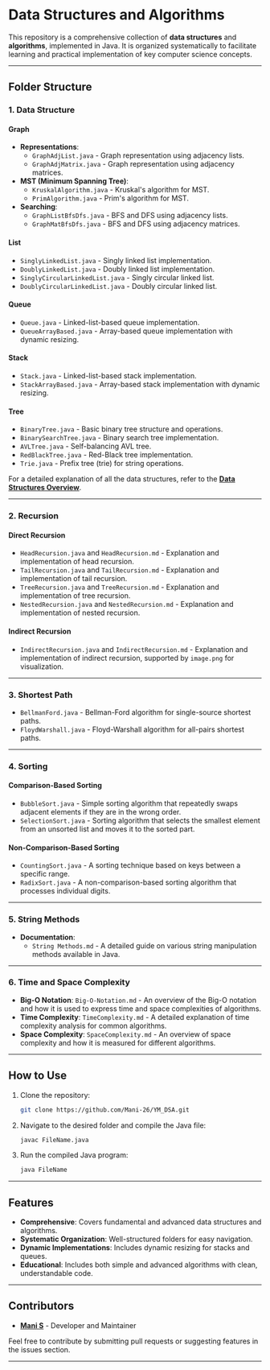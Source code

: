 # Data Structures and Algorithms

This repository is a comprehensive collection of **data structures** and **algorithms**, implemented in Java. It is organized systematically to facilitate learning and practical implementation of key computer science concepts.

---

## **Folder Structure**

### **1. Data Structure**
#### **Graph**
- **Representations**:
  - `GraphAdjList.java` - Graph representation using adjacency lists.
  - `GraphAdjMatrix.java` - Graph representation using adjacency matrices.
- **MST (Minimum Spanning Tree)**:
  - `KruskalAlgorithm.java` - Kruskal's algorithm for MST.
  - `PrimAlgorithm.java` - Prim's algorithm for MST.
- **Searching**:
  - `GraphListBfsDfs.java` - BFS and DFS using adjacency lists.
  - `GraphMatBfsDfs.java` - BFS and DFS using adjacency matrices.

#### **List**
- `SinglyLinkedList.java` - Singly linked list implementation.
- `DoublyLinkedList.java` - Doubly linked list implementation.
- `SinglyCircularLinkedList.java` - Singly circular linked list.
- `DoublyCircularLinkedList.java` - Doubly circular linked list.

#### **Queue**
- `Queue.java` - Linked-list-based queue implementation.
- `QueueArrayBased.java` - Array-based queue implementation with dynamic resizing.

#### **Stack**
- `Stack.java` - Linked-list-based stack implementation.
- `StackArrayBased.java` - Array-based stack implementation with dynamic resizing.

#### **Tree**
- `BinaryTree.java` - Basic binary tree structure and operations.
- `BinarySearchTree.java` - Binary search tree implementation.
- `AVLTree.java` - Self-balancing AVL tree.
- `RedBlackTree.java` - Red-Black tree implementation.
- `Trie.java` - Prefix tree (trie) for string operations.

For a detailed explanation of all the data structures, refer to the [**Data Structures Overview**](DataStructures.md).

---

### **2. Recursion**
#### **Direct Recursion**
- `HeadRecursion.java` and `HeadRecursion.md` - Explanation and implementation of head recursion.
- `TailRecursion.java` and `TailRecursion.md` - Explanation and implementation of tail recursion.
- `TreeRecursion.java` and `TreeRecursion.md` - Explanation and implementation of tree recursion.
- `NestedRecursion.java` and `NestedRecursion.md` - Explanation and implementation of nested recursion.

#### **Indirect Recursion**
- `IndirectRecursion.java` and `IndirectRecursion.md` - Explanation and implementation of indirect recursion, supported by `image.png` for visualization.

---

### **3. Shortest Path**
- `BellmanFord.java` - Bellman-Ford algorithm for single-source shortest paths.
- `FloydWarshall.java` - Floyd-Warshall algorithm for all-pairs shortest paths.

---

### **4. Sorting**
#### **Comparison-Based Sorting**
- `BubbleSort.java` - Simple sorting algorithm that repeatedly swaps adjacent elements if they are in the wrong order.
- `SelectionSort.java` - Sorting algorithm that selects the smallest element from an unsorted list and moves it to the sorted part.

#### **Non-Comparison-Based Sorting**
- `CountingSort.java` - A sorting technique based on keys between a specific range.
- `RadixSort.java` - A non-comparison-based sorting algorithm that processes individual digits.

---

### **5. String Methods**
- **Documentation**:
  - `String Methods.md` - A detailed guide on various string manipulation methods available in Java.

---

### **6. Time and Space Complexity**
- **Big-O Notation**: `Big-O-Notation.md` - An overview of the Big-O notation and how it is used to express time and space complexities of algorithms.
- **Time Complexity**: `TimeComplexity.md` - A detailed explanation of time complexity analysis for common algorithms.
- **Space Complexity**: `SpaceComplexity.md` - An overview of space complexity and how it is measured for different algorithms.

---

## **How to Use**
1. Clone the repository:
   ```bash
   git clone https://github.com/Mani-26/YM_DSA.git
   ```
2. Navigate to the desired folder and compile the Java file:
   ```bash
   javac FileName.java
   ```
3. Run the compiled Java program:
   ```bash
   java FileName
   ```

---

## **Features**
- **Comprehensive**: Covers fundamental and advanced data structures and algorithms.
- **Systematic Organization**: Well-structured folders for easy navigation.
- **Dynamic Implementations**: Includes dynamic resizing for stacks and queues.
- **Educational**: Includes both simple and advanced algorithms with clean, understandable code.

---

## **Contributors**
- [**Mani S**](https://github.com/Mani-26) - Developer and Maintainer

Feel free to contribute by submitting pull requests or suggesting features in the issues section.

---
